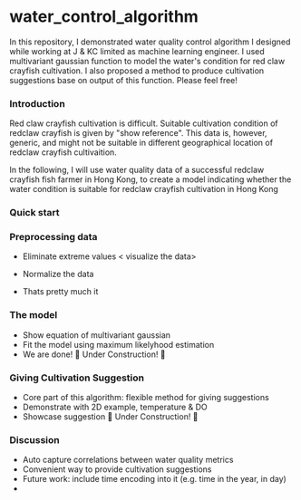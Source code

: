 # water_control_algorithm
In this repository, I demonstrated water quality control algorithm I designed while working at J & KC limited as machine learning engineer. I used multivariant gaussian function to model the water's condition for red claw crayfish cultivation. I also proposed a method to produce cultivation suggestions base on output of this function. Please feel free!

### Introduction

Red claw crayfish cultivation is difficult. Suitable cultivation condition of redclaw crayfish is given by "show reference". This data is, however, generic, and might not be suitable in different geographical location of redclaw crayfish cultivaition.  

<insert table of data>

 In the following, I will use water quality data of a successful redclaw crayfish fish farmer in Hong Kong, to create a model indicating whether the water condition is suitable for redclaw crayfish cultivation in Hong Kong

<insert image to demonstrate my idea>


### Quick start

### Preprocessing data
- Eliminate extreme values
< visualize the data>

- Normalize the data
- Thats pretty much it


### The model
- Show equation of multivariant gaussian
- Fit the model using maximum likelyhood estimation
- We are done!
🚧 Under Construction! 🚧


### Giving Cultivation Suggestion
- Core part of this algorithm: flexible method for giving suggestions
- Demonstrate with 2D example, temperature & DO 
- Showcase suggestion
🚧 Under Construction! 🚧

### Discussion
- Auto capture correlations between water quality metrics
- Convenient way to provide cultivation suggestions
- Future work: include time encoding into it (e.g. time in the year, in day)
- 